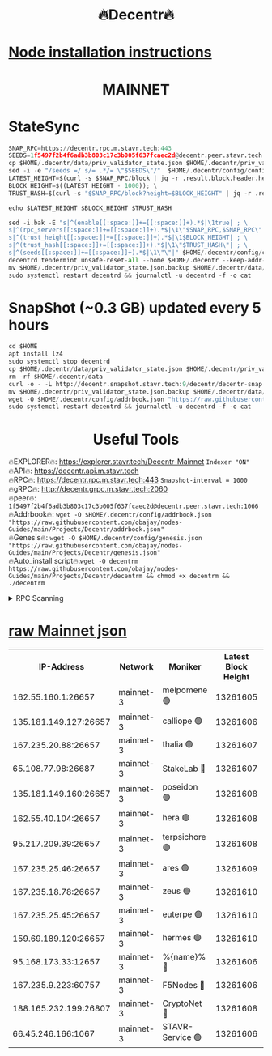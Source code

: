<h1 align="center"> 🔥Decentr🔥</h1>

[Node installation instructions](https://github.com/obajay/nodes-Guides/tree/main/Projects/Decentr)
=
<h1 align="center"> MAINNET</h1>

# StateSync
```python
SNAP_RPC=https://decentr.rpc.m.stavr.tech:443
SEEDS=1f5497f2b4f6adb3b803c17c3b005f637fcaec2d@decentr.peer.stavr.tech:1066
cp $HOME/.decentr/data/priv_validator_state.json $HOME/.decentr/priv_validator_state.json.backup
sed -i -e "/seeds =/ s/= .*/= \"$SEEDS\"/"  $HOME/.decentr/config/config.toml
LATEST_HEIGHT=$(curl -s $SNAP_RPC/block | jq -r .result.block.header.height); \
BLOCK_HEIGHT=$((LATEST_HEIGHT - 1000)); \
TRUST_HASH=$(curl -s "$SNAP_RPC/block?height=$BLOCK_HEIGHT" | jq -r .result.block_id.hash)

echo $LATEST_HEIGHT $BLOCK_HEIGHT $TRUST_HASH

sed -i.bak -E "s|^(enable[[:space:]]+=[[:space:]]+).*$|\1true| ; \
s|^(rpc_servers[[:space:]]+=[[:space:]]+).*$|\1\"$SNAP_RPC,$SNAP_RPC\"| ; \
s|^(trust_height[[:space:]]+=[[:space:]]+).*$|\1$BLOCK_HEIGHT| ; \
s|^(trust_hash[[:space:]]+=[[:space:]]+).*$|\1\"$TRUST_HASH\"| ; \
s|^(seeds[[:space:]]+=[[:space:]]+).*$|\1\"\"|" $HOME/.decentr/config/config.toml
decentrd tendermint unsafe-reset-all --home $HOME/.decentr --keep-addr-book
mv $HOME/.decentr/priv_validator_state.json.backup $HOME/.decentr/data/priv_validator_state.json
sudo systemctl restart decentrd && journalctl -u decentrd -f -o cat
```
# SnapShot (~0.3 GB) updated every 5 hours
```python
cd $HOME
apt install lz4
sudo systemctl stop decentrd
cp $HOME/.decentr/data/priv_validator_state.json $HOME/.decentr/priv_validator_state.json.backup
rm -rf $HOME/.decentr/data
curl -o - -L http://decentr.snapshot.stavr.tech:9/decentr/decentr-snap.tar.lz4 | lz4 -c -d - | tar -x -C $HOME/.decentr --strip-components 2
mv $HOME/.decentr/priv_validator_state.json.backup $HOME/.decentr/data/priv_validator_state.json
wget -O $HOME/.decentr/config/addrbook.json "https://raw.githubusercontent.com/obajay/nodes-Guides/main/Projects/Decentr/addrbook.json"
sudo systemctl restart decentrd && journalctl -u decentrd -f -o cat
```

 <h1 align="center"> Useful Tools</h1>

🔥EXPLORER🔥:     https://explorer.stavr.tech/Decentr-Mainnet        `Indexer "ON"` \
🔥API🔥:          https://decentr.api.m.stavr.tech \
🔥RPC🔥:          https://decentr.rpc.m.stavr.tech:443              `Snapshot-interval = 1000` \
🔥gRPC🔥:         http://decentr.grpc.m.stavr.tech:2060 \
🔥peer🔥:         `1f5497f2b4f6adb3b803c17c3b005f637fcaec2d@decentr.peer.stavr.tech:1066` \
🔥Addrbook🔥:  `wget -O $HOME/.decentr/config/addrbook.json "https://raw.githubusercontent.com/obajay/nodes-Guides/main/Projects/Decentr/addrbook.json"` \
🔥Genesis🔥:  `wget -O $HOME/.decentr/config/genesis.json "https://raw.githubusercontent.com/obajay/nodes-Guides/main/Projects/Decentr/genesis.json"` \
🔥Auto_install script🔥:`wget -O decentrm https://raw.githubusercontent.com/obajay/nodes-Guides/main/Projects/Decentr/decentrm && chmod +x decentrm && ./decentrm`

<details>
<summary>RPC Scanning</summary>

<h2 align="center"> We scan nodes in real time every 4 hours. And we provide the final result of RPC endpoints.
We cannot influence the operation of these nodes in any way. </h2>


```python
If Voting Power is higher than 0 --> then the Node is a validator of the network and may be subject to attack and be a potential threat to the chain.
```
```python
We marked such validators with a red symbol
```

</details>

[raw Mainnet json](https://rpc-check.decentrm.stavr.tech/decentrm/rpc-decentrm-result.json)
=



<table><tr><th>IP-Address</th><th>Network</th><th>Moniker</th><th>Latest Block Height</th><th>Earliest Block Height</th><th>Catching Up</th><th>Tx Index</th><th>Voting Power</th><th>Scan Time</th></tr><tr><td>162.55.160.1:26657</td><td>mainnet-3</td><td>melpomene 🟢</td><td>13261605</td><td>1688950</td><td>False</td><td>on</td><td>0</td><td>2024-03-10T17:48:34.760586088UTC</td></tr><tr><td>135.181.149.127:26657</td><td>mainnet-3</td><td>calliope 🟢</td><td>13261606</td><td>1688950</td><td>False</td><td>on</td><td>0</td><td>2024-03-10T17:48:37.115563176UTC</td></tr><tr><td>167.235.20.88:26657</td><td>mainnet-3</td><td>thalia 🟢</td><td>13261607</td><td>1688950</td><td>False</td><td>on</td><td>0</td><td>2024-03-10T17:48:42.633672804UTC</td></tr><tr><td>65.108.77.98:26687</td><td>mainnet-3</td><td>StakeLab 🔴</td><td>13261607</td><td>1688950</td><td>False</td><td>on</td><td>5465292</td><td>2024-03-10T17:48:42.950950536UTC</td></tr><tr><td>135.181.149.160:26657</td><td>mainnet-3</td><td>poseidon 🟢</td><td>13261608</td><td>1688950</td><td>False</td><td>on</td><td>0</td><td>2024-03-10T17:48:47.326894818UTC</td></tr><tr><td>162.55.40.104:26657</td><td>mainnet-3</td><td>hera 🟢</td><td>13261608</td><td>1688950</td><td>False</td><td>on</td><td>0</td><td>2024-03-10T17:48:47.835735256UTC</td></tr><tr><td>95.217.209.39:26657</td><td>mainnet-3</td><td>terpsichore 🟢</td><td>13261608</td><td>1688950</td><td>False</td><td>on</td><td>0</td><td>2024-03-10T17:48:52.226117050UTC</td></tr><tr><td>167.235.25.46:26657</td><td>mainnet-3</td><td>ares 🟢</td><td>13261609</td><td>1688950</td><td>False</td><td>on</td><td>0</td><td>2024-03-10T17:48:56.503500672UTC</td></tr><tr><td>167.235.18.78:26657</td><td>mainnet-3</td><td>zeus 🟢</td><td>13261610</td><td>1688950</td><td>False</td><td>on</td><td>0</td><td>2024-03-10T17:48:58.755385524UTC</td></tr><tr><td>167.235.25.45:26657</td><td>mainnet-3</td><td>euterpe 🟢</td><td>13261610</td><td>1688950</td><td>False</td><td>on</td><td>0</td><td>2024-03-10T17:49:01.037170158UTC</td></tr><tr><td>159.69.189.120:26657</td><td>mainnet-3</td><td>hermes 🟢</td><td>13261610</td><td>1688950</td><td>False</td><td>on</td><td>0</td><td>2024-03-10T17:49:03.322956754UTC</td></tr><tr><td>95.168.173.33:12657</td><td>mainnet-3</td><td>%{name}% 🔴</td><td>13261606</td><td>8964001</td><td>False</td><td>on</td><td>4279902</td><td>2024-03-10T17:48:38.154556882UTC</td></tr><tr><td>167.235.9.223:60757</td><td>mainnet-3</td><td>F5Nodes 🔴</td><td>13261606</td><td>12380001</td><td>False</td><td>off</td><td>562</td><td>2024-03-10T17:48:38.359473800UTC</td></tr><tr><td>188.165.232.199:26807</td><td>mainnet-3</td><td>CryptoNet 🔴</td><td>13261608</td><td>13242001</td><td>False</td><td>off</td><td>916047</td><td>2024-03-10T17:48:47.598703371UTC</td></tr><tr><td>66.45.246.166:1067</td><td>mainnet-3</td><td>STAVR-Service 🟢</td><td>13261606</td><td>13261001</td><td>False</td><td>on</td><td>0</td><td>2024-03-10T17:48:37.686320923UTC</td></tr></table>
